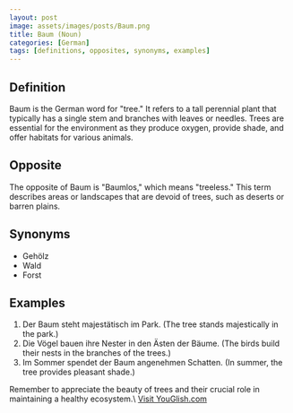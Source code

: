 ```yaml
---
layout: post
image: assets/images/posts/Baum.png
title: Baum (Noun)
categories: [German]
tags: [definitions, opposites, synonyms, examples]
---
```


## Definition
Baum is the German word for "tree." It refers to a tall perennial plant that typically has a single stem and branches with leaves or needles. Trees are essential for the environment as they produce oxygen, provide shade, and offer habitats for various animals.

## Opposite
The opposite of Baum is "Baumlos," which means "treeless." This term describes areas or landscapes that are devoid of trees, such as deserts or barren plains.

## Synonyms
- Gehölz
- Wald
- Forst

## Examples
1. Der Baum steht majestätisch im Park. (The tree stands majestically in the park.)
2. Die Vögel bauen ihre Nester in den Ästen der Bäume. (The birds build their nests in the branches of the trees.)
3. Im Sommer spendet der Baum angenehmen Schatten. (In summer, the tree provides pleasant shade.)

Remember to appreciate the beauty of trees and their crucial role in maintaining a healthy ecosystem.\ <a id="yg-widget-0" class="youglish-widget" data-query="Baum" data-lang="german" data-components="8412" data-auto-start="0" data-bkg-color="theme_light" data-title="How%20to%20pronounce%20Baum%20in%20German"  rel="nofollow" href="https://youglish.com">Visit YouGlish.com</a><script async src="https://youglish.com/public/emb/widget.js" charset="utf-8"></script>